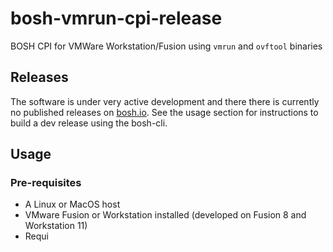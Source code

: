 # bosh-vmrun-cpi-release

BOSH CPI for VMWare Workstation/Fusion using `vmrun` and `ovftool` binaries

## Releases

The software is under very active development and there there is currently no published releases on [bosh.io](bosh.io/releases).  See the usage section for instructions to build a dev release using the bosh-cli.

## Usage

### Pre-requisites
* A Linux or MacOS host
* VMware Fusion or Workstation installed (developed on Fusion 8 and Workstation 11)
* Requi
